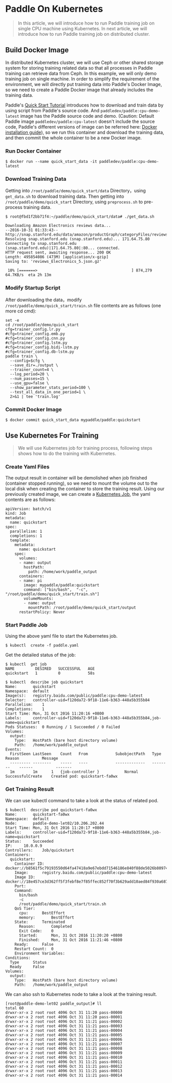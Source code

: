 # Paddle On Kubernetes

>In this article, we will introduce how to run Paddle training job on single CPU machine using Kubernetes. In next article, we will introduce how to run Paddle training job on distributed cluster.

## Build Docker Image

In distributed Kubernetes cluster, we will use Ceph or other shared storage system for storing training related data so that all processes in Paddle training can retrieve data from Ceph. In this example, we will only demo training job on single machine. In order to simplify the requirement of the environment, we will directly put training data into Paddle's Docker Image, so we need to create a Paddle Docker image that already includes the training data.

Paddle's [Quick Start Tutorial](http://www.paddlepaddle.org/doc/demo/quick_start/index_en.html) introduces how to download and train data by using script from Paddle's source code.
And `paddledev/paddle:cpu-demo-latest` image has the Paddle source code and demo. (Caution: Default Paddle image `paddledev/paddle:cpu-latest` doesn't include the source code, Paddle's different versions of image can be referred here: [Docker installation guide](http://www.paddlepaddle.org/doc/build/docker_install.html)), so we run this container and download the training data, and then commit the whole container to be a new Docker image.
  
### Run Docker Container

```
$ docker run --name quick_start_data -it paddledev/paddle:cpu-demo-latest
```

### Download Training Data

Getting into `/root/paddle/demo/quick_start/data` Directory，using `get_data.sh` to download training data.
Then getting into `/root/paddle/demo/quick_start` Directory, using `preprocess.sh` to pre-process training data.

```
$ root@fbd1f2bb71f4:~/paddle/demo/quick_start/data# ./get_data.sh

Downloading Amazon Electronics reviews data...
--2016-10-31 01:33:43--  http://snap.stanford.edu/data/amazon/productGraph/categoryFiles/reviews_Electronics_5.json.gz
Resolving snap.stanford.edu (snap.stanford.edu)... 171.64.75.80
Connecting to snap.stanford.edu (snap.stanford.edu)|171.64.75.80|:80... connected.
HTTP request sent, awaiting response... 200 OK
Length: 495854086 (473M) [application/x-gzip]
Saving to: 'reviews_Electronics_5.json.gz'

 10% [=======>                                         ] 874,279     64.7KB/s  eta 2h 13m

```

### Modify Startup Script

After downloading the data，modify `/root/paddle/demo/quick_start/train.sh` file contents are as follows (one more cd cmd):
```
set -e
cd /root/paddle/demo/quick_start
cfg=trainer_config.lr.py
#cfg=trainer_config.emb.py
#cfg=trainer_config.cnn.py
#cfg=trainer_config.lstm.py
#cfg=trainer_config.bidi-lstm.py
#cfg=trainer_config.db-lstm.py
paddle train \
  --config=$cfg \
  --save_dir=./output \
  --trainer_count=4 \
  --log_period=20 \
  --num_passes=15 \
  --use_gpu=false \
  --show_parameter_stats_period=100 \
  --test_all_data_in_one_period=1 \
  2>&1 | tee 'train.log'
```

### Commit Docker Image

```
$ docker commit quick_start_data mypaddle/paddle:quickstart
```

## Use Kubernetes For Training

>We will use Kubernetes job for training process, following steps shows how to do the training with Kubernetes.

### Create Yaml Files

The output result in container will be demolished when job finished (container stopped running), so we need to mount the volume out to the local disk when creating the container to store the training result. Using our previously created image, we can create a [Kubernetes Job](http://kubernetes.io/docs/user-guide/jobs/#what-is-a-job), the yaml contents are as follows:

```
apiVersion: batch/v1
kind: Job
metadata:
  name: quickstart
spec:
  parallelism: 1
  completions: 1
  template:
    metadata:
      name: quickstart
    spec:
      volumes:
      - name: output
        hostPath: 
          path: /home/work/paddle_output     
      containers:
      - name: pi
        image: mypaddle/paddle:quickstart
        command: ["bin/bash",  "-c", "/root/paddle/demo/quick_start/train.sh"]
        volumeMounts:
        - name: output
          mountPath: /root/paddle/demo/quick_start/output
      restartPolicy: Never
```

### Start Paddle Job

Using the above yaml file to start the Kubernetes job.

```
$ kubectl  create -f paddle.yaml
```

Get the detailed status of the job:

```
$ kubectl  get job
NAME         DESIRED   SUCCESSFUL   AGE
quickstart   1         0            58s

$ kubectl  describe job quickstart
Name:		quickstart
Namespace:	default
Image(s):	registry.baidu.com/public/paddle:cpu-demo-latest
Selector:	controller-uid=f120da72-9f18-11e6-b363-448a5b355b84
Parallelism:	1
Completions:	1
Start Time:	Mon, 31 Oct 2016 11:20:16 +0800
Labels:		controller-uid=f120da72-9f18-11e6-b363-448a5b355b84,job-name=quickstart
Pods Statuses:	0 Running / 1 Succeeded / 0 Failed
Volumes:
  output:
    Type:	HostPath (bare host directory volume)
    Path:	/home/work/paddle_output
Events:
  FirstSeen	LastSeen	Count	From			SubobjectPath	Type		Reason			Message
  ---------	--------	-----	----			-------------	--------	------			-------
  1m		1m		1	{job-controller }			Normal		SuccessfulCreate	Created pod: quickstart-fa0wx
```

### Get Training Result

We can use kubectl command to take a look at the status of related pod.

```
$ kubectl  describe pod quickstart-fa0wx
Name:		quickstart-fa0wx
Namespace:	default
Node:		paddle-demo-let02/10.206.202.44
Start Time:	Mon, 31 Oct 2016 11:20:17 +0800
Labels:		controller-uid=f120da72-9f18-11e6-b363-448a5b355b84,job-name=quickstart
Status:		Succeeded
IP:		10.0.0.9
Controllers:	Job/quickstart
Containers:
  quickstart:
    Container ID:	docker://b8561f5c79193550d64fa47418a9e67ebdd71546186e840f88de5026b8097465
    Image:		registry.baidu.com/public/paddle:cpu-demo-latest
    Image ID:		docker://18e457ce3d362ff5f3febf8e7f85ffec852f70f3b629add10aed84f930a68750
    Port:
    Command:
      bin/bash
      -c
      /root/paddle/demo/quick_start/train.sh
    QoS Tier:
      cpu:		BestEffort
      memory:		BestEffort
    State:		Terminated
      Reason:		Completed
      Exit Code:	0
      Started:		Mon, 31 Oct 2016 11:20:20 +0800
      Finished:		Mon, 31 Oct 2016 11:21:46 +0800
    Ready:		False
    Restart Count:	0
    Environment Variables:
Conditions:
  Type		Status
  Ready 	False
Volumes:
  output:
    Type:	HostPath (bare host directory volume)
    Path:	/home/work/paddle_output
```

We can also ssh to Kubernetes node to take a look at the training result.

```
[root@paddle-demo-let02 paddle_output]# ll
total 60
drwxr-xr-x 2 root root 4096 Oct 31 11:20 pass-00000
drwxr-xr-x 2 root root 4096 Oct 31 11:20 pass-00001
drwxr-xr-x 2 root root 4096 Oct 31 11:21 pass-00002
drwxr-xr-x 2 root root 4096 Oct 31 11:21 pass-00003
drwxr-xr-x 2 root root 4096 Oct 31 11:21 pass-00004
drwxr-xr-x 2 root root 4096 Oct 31 11:21 pass-00005
drwxr-xr-x 2 root root 4096 Oct 31 11:21 pass-00006
drwxr-xr-x 2 root root 4096 Oct 31 11:21 pass-00007
drwxr-xr-x 2 root root 4096 Oct 31 11:21 pass-00008
drwxr-xr-x 2 root root 4096 Oct 31 11:21 pass-00009
drwxr-xr-x 2 root root 4096 Oct 31 11:21 pass-00010
drwxr-xr-x 2 root root 4096 Oct 31 11:21 pass-00011
drwxr-xr-x 2 root root 4096 Oct 31 11:21 pass-00012
drwxr-xr-x 2 root root 4096 Oct 31 11:21 pass-00013
drwxr-xr-x 2 root root 4096 Oct 31 11:21 pass-00014
```

